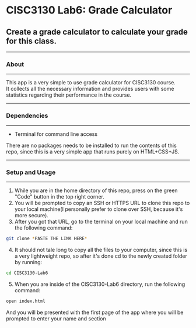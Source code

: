 # CISC3130 Lab6: Grade Calculator
## Create a grade calculator to calculate your grade for this class.

---
### About
---
This app is a very simple to use grade calculator for CISC3130 course.  
It collects all the necessary information and provides users with some statistics regarding their performance in the course.

---
### Dependencies
---
- Terminal for command line access

There are no packages needs to be installed to run the contents of this repo, since this is a very simple app that runs purely on HTML+CSS+JS.

---
### Setup and Usage
---
1. While you are in the home directory of this repo, press on the green "Code" button in the top right corner.
2. You will be prompted to copy an SSH or HTTPS URL to clone this repo to your local machine(I personally prefer to clone over SSH, because it's more secure).
3. After you got that URL, go to the terminal on your local machine and run the following command: 
```zsh
git clone *PASTE THE LINK HERE*
```
4. It should not tale long to copy all the files to your computer, since this is a very lightweight repo, so after it's done cd to the newly created folder by running: 
```zsh 
cd CISC3130-Lab6
```  
5. When you are inside of the CISC3130-Lab6 directory, run the following command: 
```zsh
open index.html
```
And you will be presented with the first page of the app where you will be prompted to enter your name and section